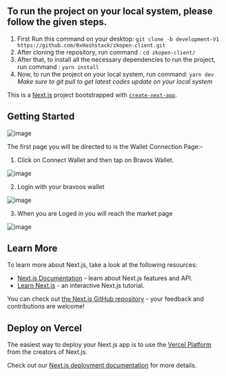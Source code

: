 ## To run the project on your local system, please follow the given steps.

1. First Run this command on your desktop:
   `git clone -b development-V1 https://github.com/0xHashstack/zkopen-client.git`
2. After cloning the repository, run command :
   `cd zkopen-client/`
3. After that, to install all the necessary dependencies to run the project, run command :
   `yarn install`
4. Now, to run the project on your local system, run command:
   `yarn dev`<br>
   _Make sure to git pull to get latest codes update on your local system_

This is a [Next.js](https://nextjs.org/) project bootstrapped with [`create-next-app`](https://github.com/vercel/next.js/tree/canary/packages/create-next-app).



## Getting Started
![image](https://github.com/0xHashstack/zkopen-client/assets/77379621/6b96e82f-b1ab-4b0f-9693-c1c0438dc90f)


The first page you will be directed to is the Wallet Connection Page:-
1. Click on Connect Wallet and then tap on Bravos Wallet.

![image](https://github.com/0xHashstack/zkopen-client/assets/86202585/829453b6-368c-4930-9ac0-e34dde33749d)

2. Login with your bravoos wallet

![image](https://github.com/0xHashstack/zkopen-client/assets/86202585/24a1fcda-d39c-4b4d-ae5d-773a054db54d)


3. When you are Loged in you will reach the market page

![image](https://github.com/0xHashstack/zkopen-client/assets/86202585/bb403b7e-b0bb-48bf-ab85-08ec1a9c48a9)


## Learn More

To learn more about Next.js, take a look at the following resources:

- [Next.js Documentation](https://nextjs.org/docs) - learn about Next.js features and API.
- [Learn Next.js](https://nextjs.org/learn) - an interactive Next.js tutorial.

You can check out [the Next.js GitHub repository](https://github.com/vercel/next.js/) - your feedback and contributions are welcome!

## Deploy on Vercel

The easiest way to deploy your Next.js app is to use the [Vercel Platform](https://vercel.com/new?utm_medium=default-template&filter=next.js&utm_source=create-next-app&utm_campaign=create-next-app-readme) from the creators of Next.js.

Check out our [Next.js deployment documentation](https://nextjs.org/docs/deployment) for more details.
